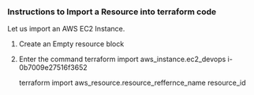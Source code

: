 ### Instructions to Import a Resource into terraform code

Let us import an AWS EC2 Instance.

1. Create an Empty resource block
2. Enter the command
    terraform import aws_instance.ec2_devops i-0b7009e27516f3652

    terraform import aws_resource.resource_reffernce_name resource_id
